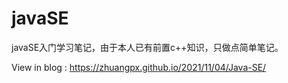 # javaSE

javaSE入门学习笔记，由于本人已有前置c++知识，只做点简单笔记。

View in blog : <https://zhuangpx.github.io/2021/11/04/Java-SE/>
